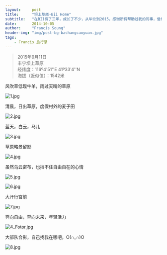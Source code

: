```yaml
---
layout:     post
title:      "坝上草原-Bii Home"
subtitle:   "在BII待了三年，成长了不少，从毕业到2015，感谢所有帮助过我的同事，曾经的片段都留在脑海中，参加的最后一次集体活动。"
date:       2014-10-05
author:     "Francis Soung"
header-img: "img/post-bg-bashangcaoyuan.jpg"
tags:
    - Francis 旅行录
---
```


> 2015年9月11日  
丰宁坝上草原  
经纬度：116º4'51''E 41º33'4''N  
海拔（近似值）：1542米

风吹草低现牛羊，雨过天晴的草原

![1.jpg][1]

清晨，日出草原，度假村外的麦子田

![2.jpg][2]

蓝天，白云，马儿

![3.jpg][3]

草原略景留影

![4.jpg][4]

虽然乌云密布，也挡不住自由自在的心情

![5.jpg][5]

![6.jpg][6]

大汗行宫前

![7.jpg][7]

奔向自由，奔向未来，年轻活力

![4_Fotor.jpg][8]

大部队合影，自己找我在哪吧，O(∩_∩)O

![8.jpg][9]


  [1]: http://7xl0td.com1.z0.glb.clouddn.com/2015/09/15/3418038991.jpg
  [2]: http://7xl0td.com1.z0.glb.clouddn.com/2015/09/15/4057674511.jpg
  [3]: http://7xl0td.com1.z0.glb.clouddn.com/2015/09/15/3237991914.jpg
  [4]: http://7xl0td.com1.z0.glb.clouddn.com/2015/09/15/1923260223.jpg
  [5]: http://7xl0td.com1.z0.glb.clouddn.com/2015/09/15/3002941602.jpg
  [6]: http://7xl0td.com1.z0.glb.clouddn.com/2015/09/15/1870657037.jpg
  [7]: http://7xl0td.com1.z0.glb.clouddn.com/2015/09/15/1731033488.jpg
  [8]: http://7xl0td.com1.z0.glb.clouddn.com/2015/09/15/2171799085.jpg
  [9]: http://7xl0td.com1.z0.glb.clouddn.com/2015/09/15/4022644132.jpg